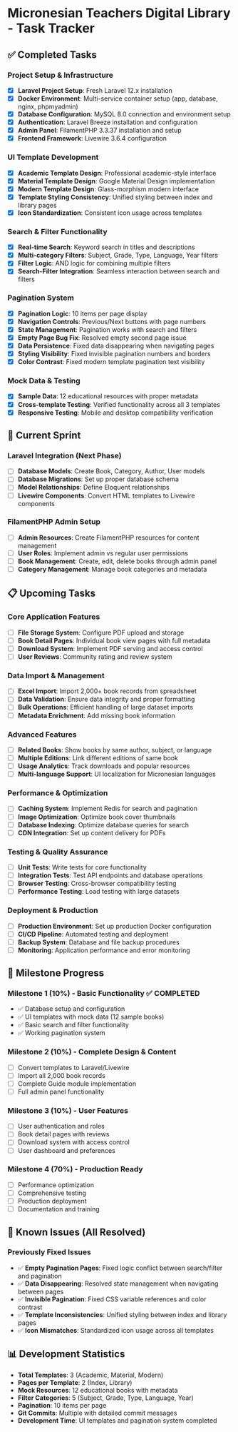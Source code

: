 # Micronesian Teachers Digital Library - Task Tracker

## ✅ Completed Tasks

### Project Setup & Infrastructure
- [x] **Laravel Project Setup**: Fresh Laravel 12.x installation
- [x] **Docker Environment**: Multi-service container setup (app, database, nginx, phpmyadmin)
- [x] **Database Configuration**: MySQL 8.0 connection and environment setup
- [x] **Authentication**: Laravel Breeze installation and configuration
- [x] **Admin Panel**: FilamentPHP 3.3.37 installation and setup
- [x] **Frontend Framework**: Livewire 3.6.4 configuration

### UI Template Development
- [x] **Academic Template Design**: Professional academic-style interface
- [x] **Material Template Design**: Google Material Design implementation
- [x] **Modern Template Design**: Glass-morphism modern interface
- [x] **Template Styling Consistency**: Unified styling between index and library pages
- [x] **Icon Standardization**: Consistent icon usage across templates

### Search & Filter Functionality
- [x] **Real-time Search**: Keyword search in titles and descriptions
- [x] **Multi-category Filters**: Subject, Grade, Type, Language, Year filters
- [x] **Filter Logic**: AND logic for combining multiple filters
- [x] **Search-Filter Integration**: Seamless interaction between search and filters

### Pagination System
- [x] **Pagination Logic**: 10 items per page display
- [x] **Navigation Controls**: Previous/Next buttons with page numbers
- [x] **State Management**: Pagination works with search and filters
- [x] **Empty Page Bug Fix**: Resolved empty second page issue
- [x] **Data Persistence**: Fixed data disappearing when navigating pages
- [x] **Styling Visibility**: Fixed invisible pagination numbers and borders
- [x] **Color Contrast**: Fixed modern template pagination text visibility

### Mock Data & Testing
- [x] **Sample Data**: 12 educational resources with proper metadata
- [x] **Cross-template Testing**: Verified functionality across all 3 templates
- [x] **Responsive Testing**: Mobile and desktop compatibility verification

## 🔄 Current Sprint

### Laravel Integration (Next Phase)
- [ ] **Database Models**: Create Book, Category, Author, User models
- [ ] **Database Migrations**: Set up proper database schema
- [ ] **Model Relationships**: Define Eloquent relationships
- [ ] **Livewire Components**: Convert HTML templates to Livewire components

### FilamentPHP Admin Setup
- [ ] **Admin Resources**: Create FilamentPHP resources for content management
- [ ] **User Roles**: Implement admin vs regular user permissions
- [ ] **Book Management**: Create, edit, delete books through admin panel
- [ ] **Category Management**: Manage book categories and metadata

## 📋 Upcoming Tasks

### Core Application Features
- [ ] **File Storage System**: Configure PDF upload and storage
- [ ] **Book Detail Pages**: Individual book view pages with full metadata
- [ ] **Download System**: Implement PDF serving and access control
- [ ] **User Reviews**: Community rating and review system

### Data Import & Management
- [ ] **Excel Import**: Import 2,000+ book records from spreadsheet
- [ ] **Data Validation**: Ensure data integrity and proper formatting
- [ ] **Bulk Operations**: Efficient handling of large dataset imports
- [ ] **Metadata Enrichment**: Add missing book information

### Advanced Features
- [ ] **Related Books**: Show books by same author, subject, or language
- [ ] **Multiple Editions**: Link different editions of same book
- [ ] **Usage Analytics**: Track downloads and popular resources
- [ ] **Multi-language Support**: UI localization for Micronesian languages

### Performance & Optimization
- [ ] **Caching System**: Implement Redis for search and pagination
- [ ] **Image Optimization**: Optimize book cover thumbnails
- [ ] **Database Indexing**: Optimize database queries for search
- [ ] **CDN Integration**: Set up content delivery for PDFs

### Testing & Quality Assurance
- [ ] **Unit Tests**: Write tests for core functionality
- [ ] **Integration Tests**: Test API endpoints and database operations
- [ ] **Browser Testing**: Cross-browser compatibility testing
- [ ] **Performance Testing**: Load testing with large datasets

### Deployment & Production
- [ ] **Production Environment**: Set up production Docker configuration
- [ ] **CI/CD Pipeline**: Automated testing and deployment
- [ ] **Backup System**: Database and file backup procedures
- [ ] **Monitoring**: Application performance and error monitoring

## 🎯 Milestone Progress

### Milestone 1 (10%) - Basic Functionality ✅ COMPLETED
- ✅ Database setup and configuration
- ✅ UI templates with mock data (12 sample books)
- ✅ Basic search and filter functionality
- ✅ Working pagination system

### Milestone 2 (10%) - Complete Design & Content
- [ ] Convert templates to Laravel/Livewire
- [ ] Import all 2,000 book records
- [ ] Complete Guide module implementation
- [ ] Full admin panel functionality

### Milestone 3 (10%) - User Features
- [ ] User authentication and roles
- [ ] Book detail pages with reviews
- [ ] Download system with access control
- [ ] User dashboard and preferences

### Milestone 4 (70%) - Production Ready
- [ ] Performance optimization
- [ ] Comprehensive testing
- [ ] Production deployment
- [ ] Documentation and training

## 🐛 Known Issues (All Resolved)

### Previously Fixed Issues
- ✅ **Empty Pagination Pages**: Fixed logic conflict between search/filter and pagination
- ✅ **Data Disappearing**: Resolved state management when navigating between pages
- ✅ **Invisible Pagination**: Fixed CSS variable references and color contrast
- ✅ **Template Inconsistencies**: Unified styling between index and library pages
- ✅ **Icon Mismatches**: Standardized icon usage across all templates

## 📊 Development Statistics

- **Total Templates**: 3 (Academic, Material, Modern)
- **Pages per Template**: 2 (Index, Library)
- **Mock Resources**: 12 educational books with metadata
- **Filter Categories**: 5 (Subject, Grade, Type, Language, Year)
- **Pagination**: 10 items per page
- **Git Commits**: Multiple with detailed commit messages
- **Development Time**: UI templates and pagination system completed